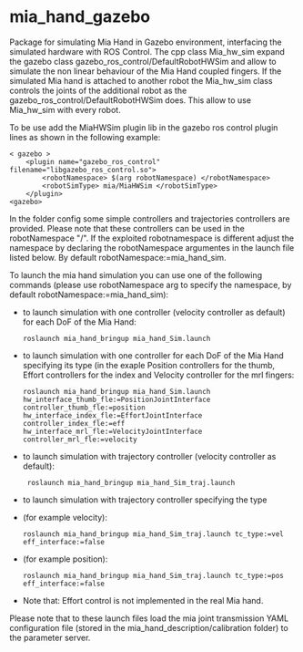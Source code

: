 # mia_hand_gazebo
Package for simulating Mia Hand in Gazebo environment, interfacing the simulated hardware with ROS Control.
The cpp class Mia_hw_sim expand the gazebo class gazebo_ros_control/DefaultRobotHWSim and allow to simulate the non linear behaviour of the Mia Hand coupled fingers.
If the simulated Mia hand is attached to another robot the Mia_hw_sim class controls the joints of the additional robot as the gazebo_ros_control/DefaultRobotHWSim does.
This allow to use Mia_hw_sim with every robot.

To be use add the MiaHWSim plugin lib in the gazebo ros control plugin lines as shown in the following example:


    < gazebo >
        <plugin name="gazebo_ros_control" filename="libgazebo_ros_control.so">
            <robotNamespace> $(arg robotNamespace) </robotNamespace>
            <robotSimType> mia/MiaHWSim </robotSimType>
        </plugin>
    <gazebo>

In the folder config some simple controllers and trajectories controllers are provided.
Please note that these controllers can be used in the robotNamespace "/". If the exploited robotnamespace is different adjust the namespace by declaring the robotNamespace argumentes in the launch file listed below.
By default robotNamespace:=mia_hand_sim.

To launch the mia hand simulation you can use one of the following commands (please use robotNamespace arg to specify the namespace, by default robotNamespace:=mia_hand_sim):

  - to launch simulation with one controller (velocity controller as default) for each DoF of the Mia Hand:

        roslaunch mia_hand_bringup mia_hand_Sim.launch

  - to launch simulation with one controller for each DoF of the Mia Hand specifying its type (in the exaple Position controllers for the thumb, Effort controllers for the index and Velocity controller for the mrl fingers:

        roslaunch mia_hand_bringup mia_hand_Sim.launch hw_interface_thumb_fle:=PositionJointInterface controller_thumb_fle:=position hw_interface_index_fle:=EffortJointInterface controller_index_fle:=eff hw_interface_mrl_fle:=VelocityJointInterface controller_mrl_fle:=velocity

  - to launch simulation with trajectory controller (velocity controller as default):

         roslaunch mia_hand_bringup mia_hand_Sim_traj.launch

  - to launch simulation with trajectory controller specifying the type
   - (for example velocity):

         roslaunch mia_hand_bringup mia_hand_Sim_traj.launch tc_type:=vel eff_interface:=false

   - (for example position):

         roslaunch mia_hand_bringup mia_hand_Sim_traj.launch tc_type:=pos eff_interface:=false

   - Note that: Effort control is not implemented in the real Mia hand.

Please note that to these launch files load the mia joint transmission YAML
configuration file (stored in the mia_hand_description/calibration folder)
to the parameter server.
